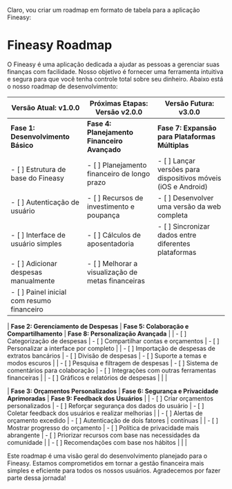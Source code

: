 Claro, vou criar um roadmap em formato de tabela para a aplicação Fineasy:

# Fineasy Roadmap

O Fineasy é uma aplicação dedicada a ajudar as pessoas a gerenciar suas finanças com facilidade. Nosso objetivo é fornecer uma ferramenta intuitiva e segura para que você tenha controle total sobre seu dinheiro. Abaixo está o nosso roadmap de desenvolvimento:

| Versão Atual: v1.0.0                     | Próximas Etapas: Versão v2.0.0            | Versão Futura: v3.0.0                     |
|-----------------------------------------|------------------------------------------|------------------------------------------|
| **Fase 1: Desenvolvimento Básico**       | **Fase 4: Planejamento Financeiro Avançado** | **Fase 7: Expansão para Plataformas Múltiplas** |
| - [ ] Estrutura de base do Fineasy      | - [ ] Planejamento financeiro de longo prazo | - [ ] Lançar versões para dispositivos móveis (iOS e Android) |
| - [ ] Autenticação de usuário           | - [ ] Recursos de investimento e poupança   | - [ ] Desenvolver uma versão da web completa |
| - [ ] Interface de usuário simples      | - [ ] Cálculos de aposentadoria             | - [ ] Sincronizar dados entre diferentes plataformas |
| - [ ] Adicionar despesas manualmente    | - [ ] Melhorar a visualização de metas financeiras |                                        |
| - [ ] Painel inicial com resumo financeiro |                                      |                                        |

| **Fase 2: Gerenciamento de Despesas**    | **Fase 5: Colaboração e Compartilhamento** | **Fase 8: Personalização Avançada**      |
| - [ ] Categorização de despesas         | - [ ] Compartilhar contas e orçamentos     | - [ ] Personalizar a interface por completo |
| - [ ] Importação de despesas de extratos bancários | - [ ] Divisão de despesas             | - [ ] Suporte a temas e modos escuros   |
| - [ ] Pesquisa e filtragem de despesas  | - [ ] Sistema de comentários para colaboração | - [ ] Integrações com outras ferramentas financeiras |
| - [ ] Gráficos e relatórios de despesas |                                      |                                        |

| **Fase 3: Orçamentos Personalizados**    | **Fase 6: Segurança e Privacidade Aprimoradas** | **Fase 9: Feedback dos Usuários**        |
| - [ ] Criar orçamentos personalizados   | - [ ] Reforçar segurança dos dados do usuário | - [ ] Coletar feedback dos usuários e realizar melhorias |
| - [ ] Alertas de orçamento excedido     | - [ ] Autenticação de dois fatores        |   contínuas                             |
| - [ ] Mostrar progresso do orçamento    | - [ ] Política de privacidade mais abrangente | - [ ] Priorizar recursos com base nas necessidades da comunidade |
| - [ ] Recomendações com base nos hábitos |                                      |                                        |

Este roadmap é uma visão geral do desenvolvimento planejado para o Fineasy. Estamos comprometidos em tornar a gestão financeira mais simples e eficiente para todos os nossos usuários. Agradecemos por fazer parte dessa jornada!

[//]: # (Por favor, marque as etapas conforme forem concluídas.)